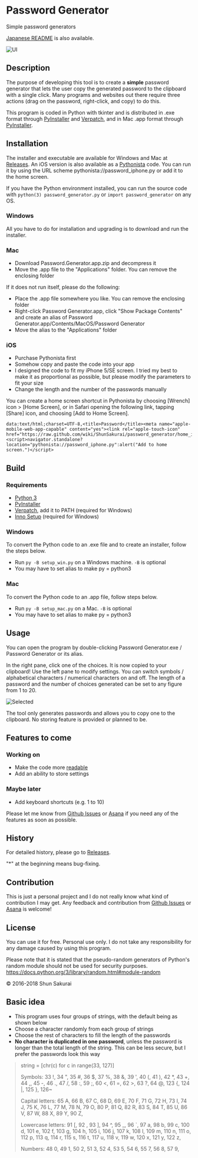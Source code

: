 ﻿# Password Generator
Simple password generators

[Japanese README](https://github.com/ShunSakurai/password_generator/blob/master/README_jpn.md) is also available.

![UI](https://raw.github.com/wiki/ShunSakurai/password_generator/password_ui.png)

## Description
The purpose of developing this tool is to create a **simple** password generator that lets the user copy the generated password to the clipboard with a single click.
Many programs and websites out there require three actions (drag on the password, right-click, and copy) to do this.

This program is coded in Python with tkinter and is distributed in .exe format through [PyInstaller](http://www.pyinstaller.org/) and [Verpatch](https://ddverpatch.codeplex.com/releases), and in Mac .app format through [PyInstaller](http://www.pyinstaller.org/).

## Installation
The installer and executable are available for Windows and Mac at [Releases](https://github.com/ShunSakurai/password_generator/releases). An iOS version is also available as a [Pythonista](http://omz-software.com/pythonista/) code. You can run it by using the URL scheme pythonista://password_iphone.py or add it to the home screen.

If you have the Python environment installed, you can run the source code with `python(3) password_generator.py` or `import password_generator` on any OS.

### Windows
All you have to do for installation and upgrading is to download and run the installer.

### Mac
- Download Password.Generator.app.zip and decompress it
- Move the .app file to the "Applications" folder. You can remove the enclosing folder

If it does not run itself, please do the following:

- Place the .app file somewhere you like. You can remove the enclosing folder
- Right-click Password Generator.app, click "Show Package Contents" and create an alias of Password Generator.app/Contents/MacOS/Password Generator
- Move the alias to the "Applications" folder

### iOS
- Purchase Pythonista first
- Somehow copy and paste the code into your app
- I designed the code to fit my iPhone 5/SE screen. I tried my best to make it as proportional as possible, but please modify the parameters to fit your size
- Change the length and the number of the passwords manually

You can create a home screen shortcut in Pythonista by choosing [Wrench] icon > [Home Screen], or in Safari opening the following link, tapping [Share] icon, and choosing [Add to Home Screen].
```
data:text/html;charset=UTF-8,<title>Password</title><meta name="apple-mobile-web-app-capable" content="yes"><link rel="apple-touch-icon" href="https://raw.github.com/wiki/ShunSakurai/password_generator/home_icon.png"><script>navigator.standalone?location="pythonista://password_iphone.py":alert("Add to home screen.")</script>
```

## Build

### Requirements
- [Python 3](https://www.python.org/downloads/)
- [PyInstaller](http://www.pyinstaller.org/)
- [Verpatch](https://ddverpatch.codeplex.com/releases), add it to PATH (required for Windows)
- [Inno Setup](http://www.jrsoftware.org/isdl.php) (required for Windows)

### Windows
To convert the Python code to an .exe file and to create an installer, follow the steps below.

- Run `py -B setup_win.py` on a Windows machine. `-B` is optional
- You may have to set alias to make py = python3

### Mac
To convert the Python code to an .app file, follow steps below.

- Run `py -B setup_mac.py` on a Mac. `-B` is optional
- You may have to set alias to make py = python3

## Usage
You can open the program by double-clicking Password Generator.exe / Password Generator or its alias.

In the right pane, click one of the choices. It is now copied to your clipboard!
Use the left pane to modify settings. You can switch symbols / alphabetical characters / numerical characters on and off. The length of a password and the number of choices generated can be set to any figure from 1 to 20.

![Selected](https://raw.github.com/wiki/ShunSakurai/password_generator/password_selected.png)

The tool only generates passwords and allows you to copy one to the clipboard. No storing feature is provided or planned to be.

## Features to come
### Working on
- Make the code more [readable](http://www.amazon.com/dp/0596802293)
- Add an ability to store settings

### Maybe later
- Add keyboard shortcuts (e.g. 1 to 10)

Please let me know from [Github Issues](https://github.com/ShunSakurai/password_generator/issues) or [Asana](https://app.asana.com/0/264055467962183/list) if you need any of the features as soon as possible.

## History
For detailed history, please go to [Releases](https://github.com/ShunSakurai/password_generator/releases).

"*" at the beginning means bug-fixing.

## Contribution
This is just a personal project and I do not really know what kind of contribution I may get. Any feedback and contribution from [Github Issues](https://github.com/ShunSakurai/password_generator/issues) or [Asana](https://app.asana.com/0/264055467962183/list) is welcome!

## License
You can use it for free. Personal use only. I do not take any responsibility for any damage caused by using this program.

Please note that it is stated that the pseudo-random generators of Python's random module should not be used for security purposes.
https://docs.python.org/3/library/random.html#module-random

© 2016-2018 Shun Sakurai

## Basic idea
- This program uses four groups of strings, with the default being as shown below
- Choose a character randomly from each group of strings
- Choose the rest of characters to fill the length of the passwords
- **No character is duplicated in one password**, unless the password is longer than the total length of the string. This can be less secure, but I prefer the passwords look this way

> string = [chr(c) for c in range(33, 127)]
>
> Symbols:
> 33 !, 34 ", 35 #, 36 $, 37 %, 38 &, 39 ', 40 (, 41 ), 42 *, 43 +, 44 ,, 45 -, 46 ., 47 /,
> 58 :, 59 ;, 60 <, 61 =, 62 >, 63 ?, 64 @,
> 123 {, 124 |, 125 }, 126~
>
> Capital letters:
> 65 A, 66 B, 67 C, 68 D, 69 E, 70 F, 71 G, 72 H, 73 I, 74 J, 75 K, 76 L, 77 M, 78 N, 79 O, 80 P, 81 Q, 82 R, 83 S, 84 T, 85 U, 86 V, 87 W, 88 X, 89 Y, 90 Z,
>
> Lowercase letters:
> 91 [, 92 \, 93 ], 94 ^, 95 _, 96 `, 97 a, 98 b, 99 c, 100 d, 101 e, 102 f, 103 g, 104 h, 105 i, 106 j, 107 k, 108 l, 109 m, 110 n, 111 o, 112 p, 113 q, 114 r, 115 s, 116 t, 117 u, 118 v, 119 w, 120 x, 121 y, 122 z,
>
> Numbers:
> 48 0, 49 1, 50 2, 51 3, 52 4, 53 5, 54 6, 55 7, 56 8, 57 9,
